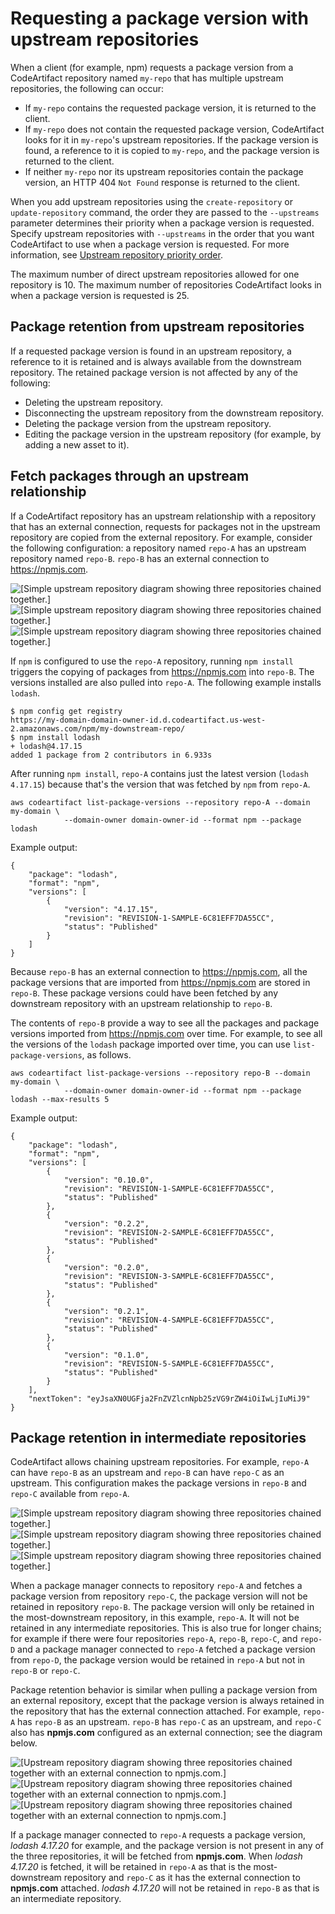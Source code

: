 # Requesting a package version with upstream repositories<a name="repo-upstream-behavior"></a>

 When a client \(for example, npm\) requests a package version from a CodeArtifact repository named `my-repo` that has multiple upstream repositories, the following can occur: 
+  If `my-repo` contains the requested package version, it is returned to the client\. 
+  If `my-repo` does not contain the requested package version, CodeArtifact looks for it in `my-repo`'s upstream repositories\. If the package version is found, a reference to it is copied to `my-repo`, and the package version is returned to the client\. 
+  If neither `my-repo` nor its upstream repositories contain the package version, an HTTP 404 `Not Found` response is returned to the client\.

 When you add upstream repositories using the `create-repository` or `update-repository` command, the order they are passed to the `--upstreams` parameter determines their priority when a package version is requested\. Specify upstream repositories with `--upstreams` in the order that you want CodeArtifact to use when a package version is requested\. For more information, see [Upstream repository priority order](repo-upstream-search-order.md)\. 

 The maximum number of direct upstream repositories allowed for one repository is 10\. The maximum number of repositories CodeArtifact looks in when a package version is requested is 25\. 

## Package retention from upstream repositories<a name="package-retention-upstream-repos"></a>

 If a requested package version is found in an upstream repository, a reference to it is retained and is always available from the downstream repository\. The retained package version is not affected by any of the following: 
+  Deleting the upstream repository\. 
+  Disconnecting the upstream repository from the downstream repository\. 
+  Deleting the package version from the upstream repository\. 
+  Editing the package version in the upstream repository \(for example, by adding a new asset to it\)\. 

## Fetch packages through an upstream relationship<a name="fetching-packages-through-an-upstream-relationship"></a>

If a CodeArtifact repository has an upstream relationship with a repository that has an external connection, requests for packages not in the upstream repository are copied from the external repository\. For example, consider the following configuration: a repository named `repo-A` has an upstream repository named `repo-B`\. `repo-B` has an external connection to [https://npmjs\.com](https://npmjs.com)\.

![\[Simple upstream repository diagram showing three repositories chained together.\]](http://docs.aws.amazon.com/codeartifact/latest/ug/)![\[Simple upstream repository diagram showing three repositories chained together.\]](http://docs.aws.amazon.com/codeartifact/latest/ug/)![\[Simple upstream repository diagram showing three repositories chained together.\]](http://docs.aws.amazon.com/codeartifact/latest/ug/)

If `npm` is configured to use the `repo-A` repository, running `npm install` triggers the copying of packages from [https://npmjs\.com](https://npmjs.com) into `repo-B`\. The versions installed are also pulled into `repo-A`\. The following example installs `lodash`\.

```
$ npm config get registry
https://my-domain-domain-owner-id.d.codeartifact.us-west-2.amazonaws.com/npm/my-downstream-repo/
$ npm install lodash
+ lodash@4.17.15
added 1 package from 2 contributors in 6.933s
```

After running `npm install`, `repo-A` contains just the latest version \(`lodash 4.17.15`\) because that's the version that was fetched by `npm` from `repo-A`\.

```
aws codeartifact list-package-versions --repository repo-A --domain my-domain \
            --domain-owner domain-owner-id --format npm --package lodash
```

Example output:

```
{
    "package": "lodash",
    "format": "npm",
    "versions": [
        {
            "version": "4.17.15",
            "revision": "REVISION-1-SAMPLE-6C81EFF7DA55CC",
            "status": "Published"
        }
    ]
}
```

 Because `repo-B` has an external connection to [https://npmjs\.com](https://npmjs.com), all the package versions that are imported from [https://npmjs\.com](https://npmjs.com) are stored in `repo-B`\. These package versions could have been fetched by any downstream repository with an upstream relationship to `repo-B`\. 

The contents of `repo-B` provide a way to see all the packages and package versions imported from [https://npmjs\.com](https://npmjs.com) over time\. For example, to see all the versions of the `lodash` package imported over time, you can use `list-package-versions`, as follows\.

```
aws codeartifact list-package-versions --repository repo-B --domain my-domain \
            --domain-owner domain-owner-id --format npm --package lodash --max-results 5
```

Example output:

```
{
    "package": "lodash",
    "format": "npm",
    "versions": [
        {
            "version": "0.10.0",
            "revision": "REVISION-1-SAMPLE-6C81EFF7DA55CC",
            "status": "Published"
        },
        {
            "version": "0.2.2",
            "revision": "REVISION-2-SAMPLE-6C81EFF7DA55CC",
            "status": "Published"
        },
        {
            "version": "0.2.0",
            "revision": "REVISION-3-SAMPLE-6C81EFF7DA55CC",
            "status": "Published"
        },
        {
            "version": "0.2.1",
            "revision": "REVISION-4-SAMPLE-6C81EFF7DA55CC",
            "status": "Published"
        },
        {
            "version": "0.1.0",
            "revision": "REVISION-5-SAMPLE-6C81EFF7DA55CC",
            "status": "Published"
        }
    ],
    "nextToken": "eyJsaXN0UGFja2FnZVZlcnNpb25zVG9rZW4iOiIwLjIuMiJ9"
}
```

## Package retention in intermediate repositories<a name="package-retention-intermediate-repositories"></a>

 CodeArtifact allows chaining upstream repositories\. For example, `repo-A` can have `repo-B` as an upstream and `repo-B` can have `repo-C` as an upstream\. This configuration makes the package versions in `repo-B` and `repo-C` available from `repo-A`\. 

![\[Simple upstream repository diagram showing three repositories chained together.\]](http://docs.aws.amazon.com/codeartifact/latest/ug/)![\[Simple upstream repository diagram showing three repositories chained together.\]](http://docs.aws.amazon.com/codeartifact/latest/ug/)![\[Simple upstream repository diagram showing three repositories chained together.\]](http://docs.aws.amazon.com/codeartifact/latest/ug/)

 When a package manager connects to repository `repo-A` and fetches a package version from repository `repo-C`, the package version will not be retained in repository `repo-B`\. The package version will only be retained in the most\-downstream repository, in this example, `repo-A`\. It will not be retained in any intermediate repositories\. This is also true for longer chains; for example if there were four repositories `repo-A`, `repo-B`, `repo-C`, and `repo-D` and a package manager connected to `repo-A` fetched a package version from `repo-D`, the package version would be retained in `repo-A` but not in `repo-B` or `repo-C`\. 

 Package retention behavior is similar when pulling a package version from an external repository, except that the package version is always retained in the repository that has the external connection attached\. For example, `repo-A` has `repo-B` as an upstream\. `repo-B` has `repo-C` as an upstream, and `repo-C` also has **npmjs\.com** configured as an external connection; see the diagram below\.

![\[Upstream repository diagram showing three repositories chained together with an external connection to npmjs.com.\]](http://docs.aws.amazon.com/codeartifact/latest/ug/)![\[Upstream repository diagram showing three repositories chained together with an external connection to npmjs.com.\]](http://docs.aws.amazon.com/codeartifact/latest/ug/)![\[Upstream repository diagram showing three repositories chained together with an external connection to npmjs.com.\]](http://docs.aws.amazon.com/codeartifact/latest/ug/)

 If a package manager connected to `repo-A` requests a package version, *lodash 4\.17\.20* for example, and the package version is not present in any of the three repositories, it will be fetched from **npmjs\.com**\. When *lodash 4\.17\.20* is fetched, it will be retained in `repo-A` as that is the most\-downstream repository and `repo-C` as it has the external connection to **npmjs\.com** attached\. *lodash 4\.17\.20* will not be retained in `repo-B` as that is an intermediate repository\. 